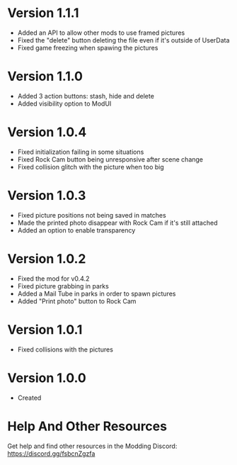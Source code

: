 # Version 1.1.1
- Added an API to allow other mods to use framed pictures
- Fixed the "delete" button deleting the file even if it's outside of UserData
- Fixed game freezing when spawing the pictures

# Version 1.1.0
- Added 3 action buttons: stash, hide and delete
- Added visibility option to ModUI

# Version 1.0.4
- Fixed initialization failing in some situations
- Fixed Rock Cam button being unresponsive after scene change
- Fixed collision glitch with the picture when too big

# Version 1.0.3
- Fixed picture positions not being saved in matches
- Made the printed photo disappear with Rock Cam if it's still attached
- Added an option to enable transparency

# Version 1.0.2
- Fixed the mod for v0.4.2
- Fixed picture grabbing in parks
- Added a Mail Tube in parks in order to spawn pictures
- Added "Print photo" button to Rock Cam

# Version 1.0.1
- Fixed collisions with the pictures

# Version 1.0.0
- Created

# Help And Other Resources
Get help and find other resources in the Modding Discord:
https://discord.gg/fsbcnZgzfa
